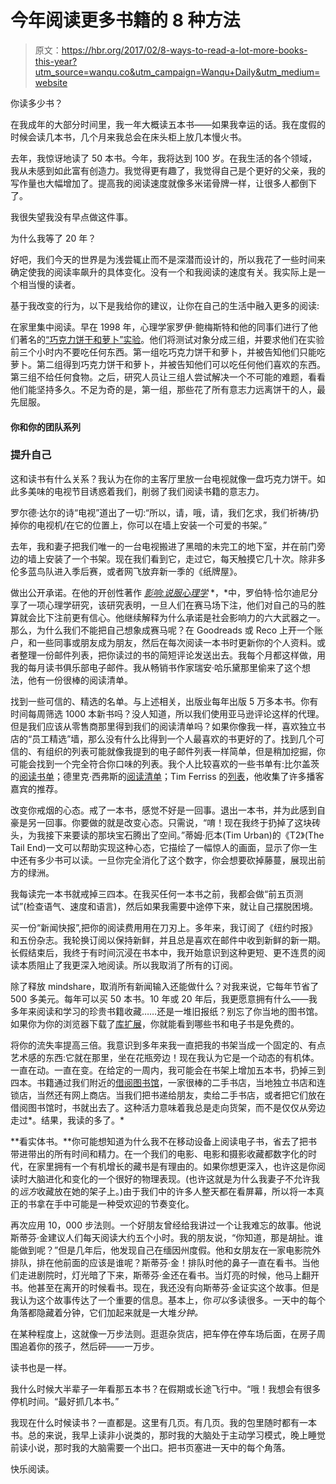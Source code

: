 # 今年阅读更多书籍的 8 种方法

> 原文：<https://hbr.org/2017/02/8-ways-to-read-a-lot-more-books-this-year?utm_source=wanqu.co&utm_campaign=Wanqu+Daily&utm_medium=website>

你读多少书？

在我成年的大部分时间里，我一年大概读五本书——如果我幸运的话。我在度假的时候会读几本书，几个月来我总会在床头柜上放几本慢火书。

去年，我惊讶地读了 50 本书。今年，我将达到 100 岁。在我生活的各个领域，我从未感到如此富有创造力。我觉得更有趣了，我觉得自己是个更好的父亲，我的写作量也大幅增加了。提高我的阅读速度就像多米诺骨牌一样，让很多人都倒下了。

我很失望我没有早点做这件事。

为什么我等了 20 年？

好吧，我们今天的世界是为浅尝辄止而不是深潜而设计的，所以我花了一些时间来确定使我的阅读率飙升的具体变化。没有一个和我阅读的速度有关。我实际上是一个相当慢的读者。

基于我改变的行为，以下是我给你的建议，让你在自己的生活中融入更多的阅读:

在家里集中阅读。早在 1998 年，心理学家罗伊·鲍梅斯特和他的同事们进行了他们著名的[“巧克力饼干和萝卜”实验](https://faculty.washington.edu/jdb/345/345%20Articles/Baumeister%20et%20al.%20(1998).pdf)。他们将测试对象分成三组，并要求他们在实验前三个小时内不要吃任何东西。第一组吃巧克力饼干和萝卜，并被告知他们只能吃萝卜。第二组得到巧克力饼干和萝卜，并被告知他们可以吃任何他们喜欢的东西。第三组不给任何食物。之后，研究人员让三组人尝试解决一个不可能的难题，看看他们能坚持多久。不足为奇的是，第一组，那些花了所有意志力远离饼干的人，最先屈服。

 #### 你和你的团队系列

### 提升自己 

这和读书有什么关系？我认为在你的主客厅里放一台电视就像一盘巧克力饼干。如此多美味的电视节目诱惑着我们，削弱了我们阅读书籍的意志力。

罗尔德·达尔的诗“电视”道出了一切:“所以，请，哦，请，我们乞求，我们祈祷/扔掉你的电视机/在它的位置上，你可以在墙上安装一个可爱的书架。”

去年，我和妻子把我们唯一的一台电视搬进了黑暗的未完工的地下室，并在前门旁边的墙上安装了一个书架。现在我们看到它，走过它，每天触摸它几十次。除非多伦多蓝鸟队进入季后赛，或者网飞放弃新一季的《纸牌屋》。

做出公开承诺。在他的开创性著作 [*影响:说服心理学*](https://www.amazon.com/Influence-Psychology-Persuasion-Robert-Cialdini/dp/006124189X/) *，*中，罗伯特·恰尔迪尼分享了一项心理学研究，该研究表明，一旦人们在赛马场下注，他们对自己的马的胜算就会比下注前更有信心。他继续解释为什么承诺是社会影响力的六大武器之一。那么，为什么我们不能把自己想象成赛马呢？在 Goodreads 或 Reco 上开一个账户，和一些同事或朋友成为朋友，然后在每次阅读一本书时更新你的个人资料。或者整理一份邮件列表，把你读过的书的简短评论发送出去。我每个月都这样做，用我的每月读书俱乐部电子邮件。我从畅销书作家瑞安·哈乐黛那里偷来了这个想法，他有一份很棒的阅读清单。

找到一些可信的、精选的名单。与上述相关，出版业每年出版 5 万多本书。你有时间每周筛选 1000 本新书吗？没人知道，所以我们使用亚马逊评论这样的代理。但是我们应该从零售商那里得到我们的阅读清单吗？如果你像我一样，喜欢独立书店的“员工精选”墙，那么没有什么比得到一个人最喜欢的书更好的了。找到几个可信的、有组织的列表可能就像我提到的电子邮件列表一样简单，但是稍加挖掘，你可能会找到一个完全符合你口味的列表。我个人比较喜欢的一些书单有:比尔盖茨的[阅读书单](https://www.gatesnotes.com/Books#All)；德里克·西弗斯的[阅读清单](https://sivers.org/book)；Tim Ferriss 的[列表](http://fourhourworkweek.com/2014/10/29/the-books-that-shaped-billionaires-mega-bestselling-authors-and-other-prodigies/)，他收集了许多播客嘉宾的推荐。

改变你戒烟的心态。戒了一本书，感觉不好是一回事。退出一本书，并为此感到自豪是另一回事。你要做的就是改变心态。只需说，“唷！现在我终于扔掉了这块砖头，为我接下来要读的那块宝石腾出了空间。”蒂姆·厄本(Tim Urban)的《T2》(The Tail End)一文可以帮助实现这种心态，它描绘了一幅惊人的画面，显示了你一生中还有多少书可以读。一旦你完全消化了这个数字，你会想要砍掉藤蔓，展现出前方的绿洲。

我每读完一本书就戒掉三四本。在我买任何一本书之前，我都会做“前五页测试”(检查语气、速度和语言)，然后如果我需要中途停下来，就让自己摆脱困境。

买一份“新闻快报”,把你的阅读费用用在刀刃上。多年来，我订阅了《纽约时报》和五份杂志。我轮换订阅以保持新鲜，并且总是喜欢在邮件中收到新鲜的新一期。长假结束后，我终于有时间沉浸在书本中，我开始意识到这种更短、更不连贯的阅读本质阻止了我更深入地阅读。所以我取消了所有的订阅。

除了释放 mindshare，取消所有新闻输入还能做什么？对我来说，它每年节省了 500 多美元。每年可以买 50 本书。10 年或 20 年后，我更愿意拥有什么——我多年来阅读和学习的珍贵书籍收藏……还是一堆旧报纸？别忘了你当地的图书馆。如果你为你的浏览器下载了[库扩展](https://www.libraryextension.com/)，你就能看到哪些书和电子书是免费的。

将你的流失率提高三倍。我意识到多年来我一直把我的书架当成一个固定的、有点艺术感的东西:它就在那里，坐在花瓶旁边！现在我认为它是一个动态的有机体。一直在动。一直在变。在给定的一周内，我可能会在书架上增加五本书，扔掉三到四本。书籍通过我们附近的[借阅图书馆](https://littlefreelibrary.org/)，一家很棒的二手书店，当地独立书店和连锁店，当然还有网上商店。当我们把书递给朋友，卖给二手书店，或者把它们放在借阅图书馆时，书就出去了。这种活力意味着我总是走向货架，而不是仅仅从旁边走过*。结果，我读的多了。*

**看实体书。**你可能想知道为什么我不在移动设备上阅读电子书，省去了把书带进带出的所有时间和精力。在一个我们的电影、电影和摄影收藏都数字化的时代，在家里拥有一个有机增长的藏书是有理由的。如果你想更深入，也许这是你阅读时大脑进化和变化的一个很好的物理表现。(也许这就是为什么我妻子不允许我的*远方*收藏放在她的架子上。)由于我们中的许多人整天都在看屏幕，所以将一本真正的书拿在手中可能是一种受欢迎的节奏变化。

再次应用 10，000 步法则。一个好朋友曾经给我讲过一个让我难忘的故事。他说斯蒂芬·金建议人们每天阅读大约五个小时。我的朋友说，“你知道，那是胡扯。谁能做到呢？”但是几年后，他发现自己在缅因州度假。他和女朋友在一家电影院外排队，排在他前面的应该是谁呢？斯蒂芬·金！排队时他的鼻子一直在看书。当他们走进剧院时，灯光暗了下来，斯蒂芬·金还在看书。当灯亮的时候，他马上翻开书。他甚至在离开的时候看书。现在，我还没有向斯蒂芬·金证实这个故事。但是我认为这个故事传达了一个重要的信息。基本上，你*可以*多读很多。一天中的每个角落都隐藏着分钟，它们加起来就是一大堆*分钟。*

在某种程度上，这就像一万步法则。逛逛杂货店，把车停在停车场后面，在房子周围追着你的孩子，然后砰——一万步。

读书也是一样。

我什么时候大半辈子一年看那五本书？在假期或长途飞行中。“哦！我想会有很多停机时间。“最好抓几本书。”

我现在什么时候读书？一直都是。这里有几页。有几页。我的包里随时都有一本书。总的来说，我早上读非小说类的，那时我的大脑处于主动学习模式，晚上睡觉前读小说，那时我的大脑需要一个出口。把书页塞进一天中的每个角落。

快乐阅读。